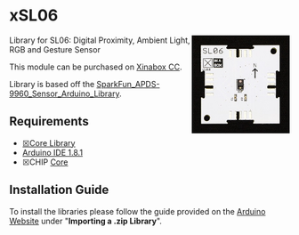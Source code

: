 # xSL06
<img src="extras/SL06 V1.0.0.JPG" width="35%" height="auto" align="right">
Library for SL06: Digital Proximity, Ambient Light, RGB and Gesture Sensor

This module can be purchased on [Xinabox CC](https://xinabox.cc/products/SL06/).

Library is based off the [SparkFun_APDS-9960_Sensor_Arduino_Library](https://github.com/sparkfun/SparkFun_APDS-9960_Sensor_Arduino_Library).

## Requirements
  - [☒Core Library](https://github.com/xinabox/xCore)
  - [Arduino IDE 1.8.1](https://www.arduino.cc/en/main/software)
  - ☒CHIP [Core](https://xinabox.cc/collections/core)
  
## Installation Guide
To install the libraries please follow the guide provided on the [Arduino Website](https://www.arduino.cc/en/Guide/Libraries) under "**Importing a .zip Library**".

